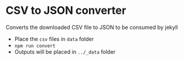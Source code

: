 # CSV to JSON converter

Converts the downloaded CSV file to JSON to be consumed by jekyll

- Place the `csv` files in `data` folder
- `npm run convert`
- Outputs will be placed in `../_data` folder
